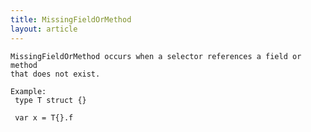 ```yaml
---
title: MissingFieldOrMethod
layout: article
---
```

<!-- Copyright 2023 The Go Authors. All rights reserved.
     Use of this source code is governed by a BSD-style
     license that can be found in the LICENSE file. -->

<!-- Code generated by generrordocs.go; DO NOT EDIT. -->

```
MissingFieldOrMethod occurs when a selector references a field or method
that does not exist.

Example:
 type T struct {}

 var x = T{}.f
```

